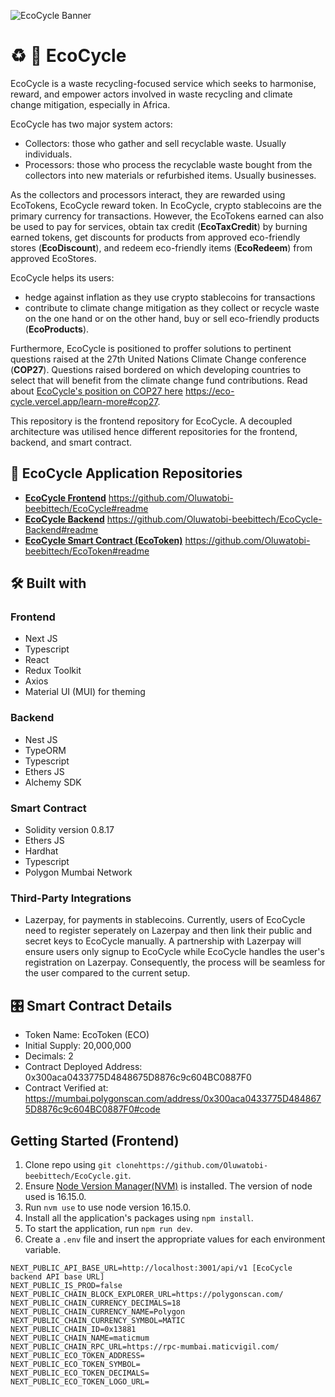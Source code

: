 ![EcoCycle Banner](https://res.cloudinary.com/dfybu7w8o/image/upload/v1670102878/ecocycle_banner_728X90_zc2ftp.png)
# :recycle: :seedling: EcoCycle

EcoCycle is a waste recycling-focused service which seeks to harmonise, reward, and empower actors involved in waste recycling and climate change mitigation, especially in Africa.

EcoCycle has two major system actors:
- Collectors: those who gather and sell recyclable waste. Usually individuals.
- Processors: those who process the recyclable waste bought from the collectors into new materials or refurbished items. Usually businesses.

As the collectors and processors interact, they are rewarded using EcoTokens, EcoCycle reward token. In EcoCycle, crypto stablecoins are the primary currency for transactions. However, the EcoTokens earned can also be used to pay for services, obtain tax credit (**EcoTaxCredit**) by burning earned tokens, get discounts for products from approved eco-friendly stores (**EcoDiscount**), and redeem eco-friendly items (**EcoRedeem**) from approved EcoStores.

EcoCycle helps its users:
- hedge against inflation as they use crypto stablecoins for transactions
- contribute to climate change mitigation as they collect or recycle waste on the one hand or on the other hand, buy or sell eco-friendly products (**EcoProducts**).

Furthermore, EcoCycle is positioned to proffer solutions to pertinent questions raised at the 27th United Nations Climate Change conference (**COP27**). Questions raised bordered on which developing countries to select that will benefit from the climate change fund contributions. Read about [EcoCycle's position on COP27 here](https://eco-cycle.vercel.app/learn-more#cop27) https://eco-cycle.vercel.app/learn-more#cop27.

This repository is the frontend repository for EcoCycle. A decoupled architecture was utilised hence different repositories for the frontend, backend, and smart contract.

## :gem: EcoCycle Application Repositories
- [**EcoCycle Frontend**](https://github.com/Oluwatobi-beebittech/EcoCycle#readme) https://github.com/Oluwatobi-beebittech/EcoCycle#readme
- [**EcoCycle Backend**](https://github.com/Oluwatobi-beebittech/EcoCycle-Backend#readme) https://github.com/Oluwatobi-beebittech/EcoCycle-Backend#readme
- [**EcoCycle Smart Contract (EcoToken)**](https://github.com/Oluwatobi-beebittech/EcoToken#readme) https://github.com/Oluwatobi-beebittech/EcoToken#readme
## :hammer_and_wrench: Built with
### Frontend
- Next JS
- Typescript
- React
- Redux Toolkit
- Axios
- Material UI (MUI) for theming
### Backend
- Nest JS
- TypeORM
- Typescript
- Ethers JS
- Alchemy SDK
### Smart Contract
- Solidity version 0.8.17
- Ethers JS
- Hardhat
- Typescript
- Polygon Mumbai Network
### Third-Party Integrations
- Lazerpay, for payments in stablecoins. Currently, users of EcoCycle need to register seperately on Lazerpay and then link their public and secret keys to EcoCycle manually. A partnership with Lazerpay will ensure users only signup to EcoCycle while EcoCycle handles the user's registration on Lazerpay. Consequently, the process will be seamless for the user compared to the current setup.

## :control_knobs: Smart Contract Details
- Token Name: EcoToken (ECO)
- Initial Supply: 20,000,000
- Decimals: 2
- Contract Deployed Address: 0x300aca0433775D4848675D8876c9c604BC0887F0
- Contract Verified at: https://mumbai.polygonscan.com/address/0x300aca0433775D4848675D8876c9c604BC0887F0#code

## Getting Started (Frontend)
1. Clone repo using `git clonehttps://github.com/Oluwatobi-beebittech/EcoCycle.git`.
2. Ensure [Node Version Manager(NVM)](https://github.com/nvm-sh/nvm) is installed. The version of node used is 16.15.0.
3. Run `nvm use` to use node version 16.15.0.
4. Install all the application's packages using `npm install`.
5. To start the application, run `npm run dev`.
6. Create a `.env` file and insert the appropriate values for each environment variable.
```
NEXT_PUBLIC_API_BASE_URL=http://localhost:3001/api/v1 [EcoCycle backend API base URL]
NEXT_PUBLIC_IS_PROD=false
NEXT_PUBLIC_CHAIN_BLOCK_EXPLORER_URL=https://polygonscan.com/
NEXT_PUBLIC_CHAIN_CURRENCY_DECIMALS=18
NEXT_PUBLIC_CHAIN_CURRENCY_NAME=Polygon
NEXT_PUBLIC_CHAIN_CURRENCY_SYMBOL=MATIC
NEXT_PUBLIC_CHAIN_ID=0x13881
NEXT_PUBLIC_CHAIN_NAME=maticmum
NEXT_PUBLIC_CHAIN_RPC_URL=https://rpc-mumbai.maticvigil.com/
NEXT_PUBLIC_ECO_TOKEN_ADDRESS=
NEXT_PUBLIC_ECO_TOKEN_SYMBOL=
NEXT_PUBLIC_ECO_TOKEN_DECIMALS=
NEXT_PUBLIC_ECO_TOKEN_LOGO_URL=
```
